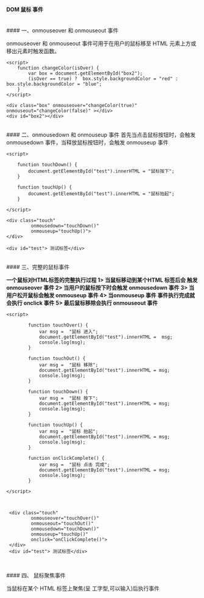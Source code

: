 #### DOM 鼠标 事件


<br>
#### 一、onmouseover 和 onmouseout 事件


onmouseover 和 onmouseout 事件可用于在用户的鼠标移至 HTML 元素上方或移出元素时触发函数。

```
<script>
    function changeColor(isOver) {
        var box = document.getElementById("box2");
        (isOver == true) ?  box.style.backgroundColor = "red" : box.style.backgroundColor = "blue";
    }
</script>

<div class="box" onmouseover="changeColor(true)" onmouseout="changeColor(false)" ></div>
<div id="box2"></div>
```



<br>
#### 二、onmousedown 和 onmouseup 事件
首先当点击鼠标按钮时，会触发 onmousedown 事件，当释放鼠标按钮时，会触发 onmouseup 事件

```
<script>

    function touchDown() {
        document.getElementById("test").innerHTML = "鼠标按下";
    }

    function touchUp() {
        document.getElementById("test").innerHTML = "鼠标抬起";
    }

</script>

<div class="touch"
         onmousedown="touchDown()"
         onmouseup="touchUp()">
</div>

<div id="test"> 测试标签</div>
```


<br>
#### 三、完整的鼠标事件

**一个鼠标对HTML标签的完整执行过程
1> 当鼠标移动到某个HTML 标签后会 触发 onmouseover 事件
2> 当用户的鼠标按下时会触发 onmousedown 事件
3> 当用户松开鼠标会触发  onmouseup 事件
4> 当onmouseup 事件 事件执行完成就会执行 onclick 事件
5> 最后鼠标移除会执行 onmouseout 事件**

```
<script>

        function touchOver() {
            var msg =  "鼠标 进入";
            document.getElementById("test").innerHTML =  msg;
            console.log(msg);
        }

        function touchOut() {
            var msg =  "鼠标 移除";
            document.getElementById("test").innerHTML = msg;
            console.log(msg);
        }

        function touchDown() {
            var msg =  "鼠标 按下";
            document.getElementById("test").innerHTML = msg;
            console.log(msg);
        }

        function touchUp() {
            var msg =  "鼠标 抬起";
            document.getElementById("test").innerHTML = msg;
            console.log(msg);
        }

        function onClickComplete() {
            var msg =  "鼠标 点击 完成";
            document.getElementById("test").innerHTML = msg;
            console.log(msg);
        }

</script>



 <div class="touch"
         onmouseover="touchOver()"
         onmouseout="touchOut()"
         onmousedown="touchDown()"
         onmouseup="touchUp()"
         onclick="onClickComplete()">
 </div>
 <div id="test"> 测试标签</div>
    
```






<br>
#### 四、 鼠标聚焦事件

当鼠标在某个 HTML 标签上聚焦(呈 工字型,可以输入)后执行事件

